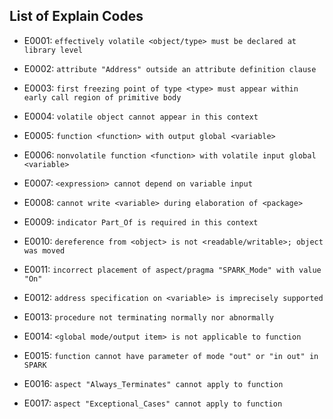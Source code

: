 ## List of Explain Codes

- E0001: `effectively volatile <object/type> must be declared at library level`

- E0002: `attribute "Address" outside an attribute definition clause`

- E0003: `first freezing point of type <type> must appear within early call region
  of primitive body`

- E0004: `volatile object cannot appear in this context`

- E0005: `function <function> with output global <variable>`

- E0006: `nonvolatile function <function> with volatile input global <variable>`

- E0007: `<expression> cannot depend on variable input`

- E0008: `cannot write <variable> during elaboration of <package>`

- E0009: `indicator Part_Of is required in this context`

- E0010: `dereference from <object> is not <readable/writable>; object was moved`

- E0011: `incorrect placement of aspect/pragma "SPARK_Mode" with value "On"`

- E0012: `address specification on <variable> is imprecisely supported`

- E0013: `procedure not terminating normally nor abnormally`

- E0014: `<global mode/output item> is not applicable to function`

- E0015: `function cannot have parameter of mode "out" or "in out" in SPARK`

- E0016: `aspect "Always_Terminates" cannot apply to function`

- E0017: `aspect "Exceptional_Cases" cannot apply to function`
